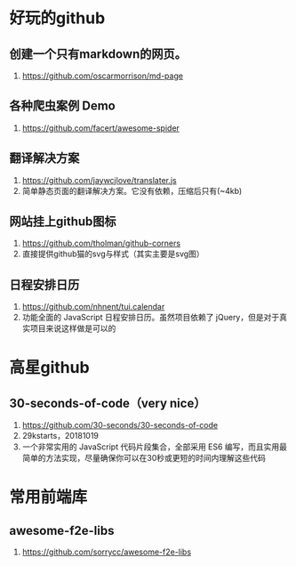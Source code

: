 # 好玩的github

## 创建一个只有markdown的网页。 

1. https://github.com/oscarmorrison/md-page



## 各种爬虫案例 Demo 

1. https://github.com/facert/awesome-spider





## 翻译解决方案 

1. https://github.com/jaywcjlove/translater.js
2. 简单静态页面的翻译解决方案。它没有依赖，压缩后只有(~4kb) 



## 网站挂上github图标

1. https://github.com/tholman/github-corners
2. 直接提供github猫的svg与样式（其实主要是svg图）

## 日程安排日历 

1. https://github.com/nhnent/tui.calendar
2. 功能全面的 JavaScript 日程安排日历。虽然项目依赖了 jQuery，但是对于真实项目来说这样做是可以的 



# 高星github

## 30-seconds-of-code（very nice）

1. https://github.com/30-seconds/30-seconds-of-code
2. 29kstarts，20181019
3. 一个非常实用的 JavaScript 代码片段集合，全部采用 ES6 编写，而且实用最简单的方法实现，尽量确保你可以在30秒或更短的时间内理解这些代码 

# 常用前端库
## awesome-f2e-libs
1. https://github.com/sorrycc/awesome-f2e-libs